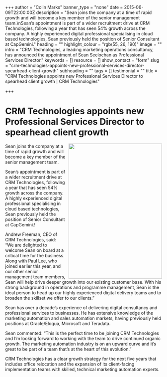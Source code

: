 +++
author = "Colin Marks"
banner_type = "none"
date = 2015-06-09T22:00:00Z
description = "Sean joins the company at a time of rapid growth and will become a key member of the senior management team.\nSean’s appointment is part of a wider recruitment drive at CRM Technologies, following a year that has seen 54% growth across the company. A highly experienced digital professional specialising in cloud based technologies, Sean previously held the position of Senior Consultant at CapGemini."
heading = ""
highlight_colour = "rgb(55, 26, 190)"
image = ""
intro = "CRM Technologies, a leading marketing operations consultancy, has announced the appointment of Sean Seelochan as Professional Services Director."
keywords = []
resource = []
show_contact = "form"
slug = "crm-technologies-appoints-new-professional-services-director-spearhead-client-growth"
subheading = ""
tags = []
testimonial = ""
title = "CRM Technologies appoints new Professional Services Director to spearhead client growth | CRM Technologies"

+++
# CRM Technologies appoints new Professional Services Director to spearhead client growth

<img style="float: right; margin-top: 0; margin-left: 10px;" src="https://crmtdigital.com/sites/default/files/Sean_Seelochan_1_sml.jpg" alt="" width="300" height="434">

Sean joins the company at a time of rapid growth and will become a key member of the senior management team.

Sean’s appointment is part of a wider recruitment drive at CRM Technologies, following a year that has seen 54% growth across the company. A highly experienced digital professional specialising in cloud based technologies, Sean previously held the position of Senior Consultant at CapGemini.!

Andrew Freeman, CEO of CRM Technologies, said: “We are delighted to welcome Sean on board at a critical time for the business. Along with Paul Lee, who joined earlier this year, and our other senior management team members, Sean will help drive deeper growth into our existing customer base. With his strong background in operations and programme management, Sean is the ideal person to head up our highly experienced digital delivery teams and to broaden the skillset we offer to our clients.”

Sean has over a decade’s experience of delivering digital consultancy and professional services to businesses. He has extensive knowledge of the marketing automation and sales automation markets, having previously held positions at Oracle/Eloqua, Microsoft and Teradata.

Sean commented: “This is the perfect time to be joining CRM Technologies and I’m looking forward to working with the team to drive continued organic growth. The marketing automation industry is on an upward curve and it’s great to be part of a team that’s at the heart of this evolution.”

CRM Technologies has a clear growth strategy for the next five years that includes office relocation and the expansion of its client-facing implementation teams with skilled, technical marketing automation experts.